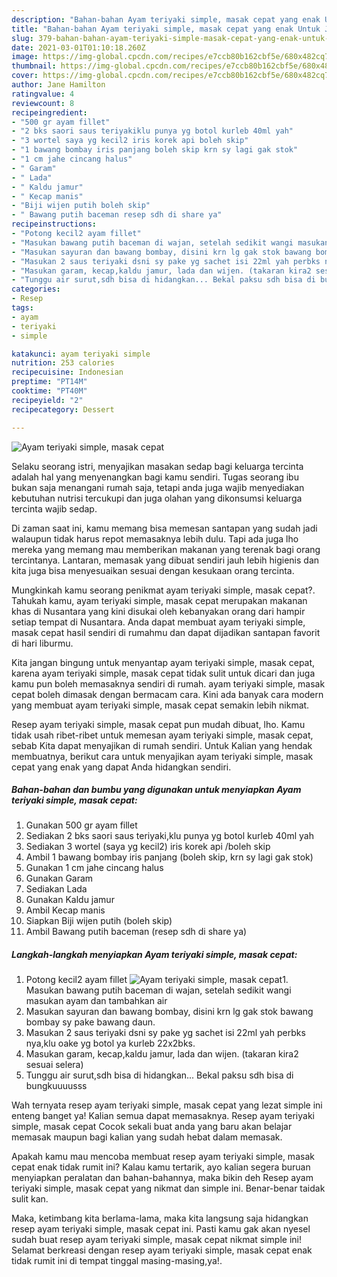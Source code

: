```yaml
---
description: "Bahan-bahan Ayam teriyaki simple, masak cepat yang enak Untuk Jualan"
title: "Bahan-bahan Ayam teriyaki simple, masak cepat yang enak Untuk Jualan"
slug: 379-bahan-bahan-ayam-teriyaki-simple-masak-cepat-yang-enak-untuk-jualan
date: 2021-03-01T01:10:18.260Z
image: https://img-global.cpcdn.com/recipes/e7ccb80b162cbf5e/680x482cq70/ayam-teriyaki-simple-masak-cepat-foto-resep-utama.jpg
thumbnail: https://img-global.cpcdn.com/recipes/e7ccb80b162cbf5e/680x482cq70/ayam-teriyaki-simple-masak-cepat-foto-resep-utama.jpg
cover: https://img-global.cpcdn.com/recipes/e7ccb80b162cbf5e/680x482cq70/ayam-teriyaki-simple-masak-cepat-foto-resep-utama.jpg
author: Jane Hamilton
ratingvalue: 4
reviewcount: 8
recipeingredient:
- "500 gr ayam fillet"
- "2 bks saori saus teriyakiklu punya yg botol kurleb 40ml yah"
- "3 wortel saya yg kecil2 iris korek api boleh skip"
- "1 bawang bombay iris panjang boleh skip krn sy lagi gak stok"
- "1 cm jahe cincang halus"
- " Garam"
- " Lada"
- " Kaldu jamur"
- " Kecap manis"
- "Biji wijen putih boleh skip"
- " Bawang putih baceman resep sdh di share ya"
recipeinstructions:
- "Potong kecil2 ayam fillet"
- "Masukan bawang putih baceman di wajan, setelah sedikit wangi masukan ayam dan tambahkan air"
- "Masukan sayuran dan bawang bombay, disini krn lg gak stok bawang bombay sy pake bawang daun."
- "Masukan 2 saus teriyaki dsni sy pake yg sachet isi 22ml yah perbks nya,klu oake yg botol ya kurleb 22x2bks."
- "Masukan garam, kecap,kaldu jamur, lada dan wijen. (takaran kira2 sesuai selera)"
- "Tunggu air surut,sdh bisa di hidangkan... Bekal paksu sdh bisa di bungkuuuusss"
categories:
- Resep
tags:
- ayam
- teriyaki
- simple

katakunci: ayam teriyaki simple 
nutrition: 253 calories
recipecuisine: Indonesian
preptime: "PT14M"
cooktime: "PT40M"
recipeyield: "2"
recipecategory: Dessert

---
```



![Ayam teriyaki simple, masak cepat](https://img-global.cpcdn.com/recipes/e7ccb80b162cbf5e/680x482cq70/ayam-teriyaki-simple-masak-cepat-foto-resep-utama.jpg)

Selaku seorang istri, menyajikan masakan sedap bagi keluarga tercinta adalah hal yang menyenangkan bagi kamu sendiri. Tugas seorang ibu bukan saja menangani rumah saja, tetapi anda juga wajib menyediakan kebutuhan nutrisi tercukupi dan juga olahan yang dikonsumsi keluarga tercinta wajib sedap.

Di zaman  saat ini, kamu memang bisa memesan santapan yang sudah jadi walaupun tidak harus repot memasaknya lebih dulu. Tapi ada juga lho mereka yang memang mau memberikan makanan yang terenak bagi orang tercintanya. Lantaran, memasak yang dibuat sendiri jauh lebih higienis dan kita juga bisa menyesuaikan sesuai dengan kesukaan orang tercinta. 



Mungkinkah kamu seorang penikmat ayam teriyaki simple, masak cepat?. Tahukah kamu, ayam teriyaki simple, masak cepat merupakan makanan khas di Nusantara yang kini disukai oleh kebanyakan orang dari hampir setiap tempat di Nusantara. Anda dapat membuat ayam teriyaki simple, masak cepat hasil sendiri di rumahmu dan dapat dijadikan santapan favorit di hari liburmu.

Kita jangan bingung untuk menyantap ayam teriyaki simple, masak cepat, karena ayam teriyaki simple, masak cepat tidak sulit untuk dicari dan juga kamu pun boleh memasaknya sendiri di rumah. ayam teriyaki simple, masak cepat boleh dimasak dengan bermacam cara. Kini ada banyak cara modern yang membuat ayam teriyaki simple, masak cepat semakin lebih nikmat.

Resep ayam teriyaki simple, masak cepat pun mudah dibuat, lho. Kamu tidak usah ribet-ribet untuk memesan ayam teriyaki simple, masak cepat, sebab Kita dapat menyajikan di rumah sendiri. Untuk Kalian yang hendak membuatnya, berikut cara untuk menyajikan ayam teriyaki simple, masak cepat yang enak yang dapat Anda hidangkan sendiri.

<!--inarticleads1-->

##### Bahan-bahan dan bumbu yang digunakan untuk menyiapkan Ayam teriyaki simple, masak cepat:

1. Gunakan 500 gr ayam fillet
1. Sediakan 2 bks saori saus teriyaki,klu punya yg botol kurleb 40ml yah
1. Sediakan 3 wortel (saya yg kecil2) iris korek api /boleh skip
1. Ambil 1 bawang bombay iris panjang (boleh skip, krn sy lagi gak stok)
1. Gunakan 1 cm jahe cincang halus
1. Gunakan  Garam
1. Sediakan  Lada
1. Gunakan  Kaldu jamur
1. Ambil  Kecap manis
1. Siapkan Biji wijen putih (boleh skip)
1. Ambil  Bawang putih baceman (resep sdh di share ya)




<!--inarticleads2-->

##### Langkah-langkah menyiapkan Ayam teriyaki simple, masak cepat:

1. Potong kecil2 ayam fillet
<img src="https://img-global.cpcdn.com/steps/b75caf47901de508/160x128cq70/ayam-teriyaki-simple-masak-cepat-langkah-memasak-1-foto.jpg" alt="Ayam teriyaki simple, masak cepat">1. Masukan bawang putih baceman di wajan, setelah sedikit wangi masukan ayam dan tambahkan air
1. Masukan sayuran dan bawang bombay, disini krn lg gak stok bawang bombay sy pake bawang daun.
1. Masukan 2 saus teriyaki dsni sy pake yg sachet isi 22ml yah perbks nya,klu oake yg botol ya kurleb 22x2bks.
1. Masukan garam, kecap,kaldu jamur, lada dan wijen. (takaran kira2 sesuai selera)
1. Tunggu air surut,sdh bisa di hidangkan... Bekal paksu sdh bisa di bungkuuuusss




Wah ternyata resep ayam teriyaki simple, masak cepat yang lezat simple ini enteng banget ya! Kalian semua dapat memasaknya. Resep ayam teriyaki simple, masak cepat Cocok sekali buat anda yang baru akan belajar memasak maupun bagi kalian yang sudah hebat dalam memasak.

Apakah kamu mau mencoba membuat resep ayam teriyaki simple, masak cepat enak tidak rumit ini? Kalau kamu tertarik, ayo kalian segera buruan menyiapkan peralatan dan bahan-bahannya, maka bikin deh Resep ayam teriyaki simple, masak cepat yang nikmat dan simple ini. Benar-benar taidak sulit kan. 

Maka, ketimbang kita berlama-lama, maka kita langsung saja hidangkan resep ayam teriyaki simple, masak cepat ini. Pasti kamu gak akan nyesel sudah buat resep ayam teriyaki simple, masak cepat nikmat simple ini! Selamat berkreasi dengan resep ayam teriyaki simple, masak cepat enak tidak rumit ini di tempat tinggal masing-masing,ya!.

